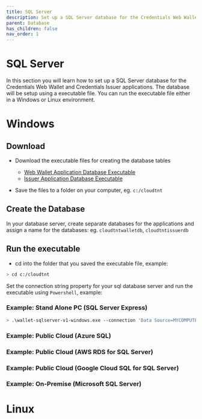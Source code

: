 ```yaml
---
title: SQL Server
description: Set up a SQL Server database for the Credentials Web Wallet and Credentials Issuer applications.
parent: Database
has_children: false
nav_order: 1
---
```


# SQL Server

In this section you will learn how to set up a SQL Server database for the Credentials Web Wallet and Credentials Issuer applications. The database will be setup using a executable file. You can run the executable file either in a Windows or Linux environment.

# Windows

## Download 

- Download the executable files for creating the database tables

    - [Web Wallet Application Database Executable](https://github.com/cloudtnt-rcl/RCL.CloudTnT.Express.Deployment/releases/download/V1.0/wallet-sqlserver-v1-windows.exe)
    - [Issuer Application Database Executable]()

- Save the files to a folder on your computer, eg. ``c:/cloudtnt``

## Create the Database

In your database server, create separate databases for the applications and assign a name for the databases: eg. ``cloudtntwalletdb``, ``cloudtntissuerdb``

## Run the executable

- cd into the folder that you saved the executable file, example:

```bash
> cd c:/cloudtnt
```
Set the connection string property for your sql database server and run the executable using ``Powershell``, example:

### Example: Stand Alone PC (SQL Server Express)
```bash
> .\wallet-sqlserver-v1-windows.exe --connection 'Data Source=MYCOMPUTERNAME\SQLEXPRESS;Initial Catalog=cloudtntwalletdb;Integrated Security=True;Encrypt=False'
```
### Example: Public Cloud (Azure SQL)

### Example: Public Cloud (AWS RDS for SQL Server)

### Example: Public Cloud (Google Cloud SQL for SQL Server)

### Example: On-Premise (Microsoft SQL Server)

# Linux

